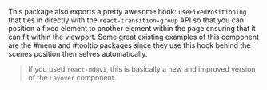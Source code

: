 This package also exports a pretty awesome hook: `useFixedPositioning` that ties
in directly with the `react-transition-group` API so that you can position a
fixed element to another element within the page ensuring that it can fit within
the viewport. Some great existing examples of this component are the #menu and
#tooltip packages since they use this hook behind the scenes position themselves
automatically.

> If you used `react-md@v1`, this is basically a new and improved version of the
> `Layover` component.
